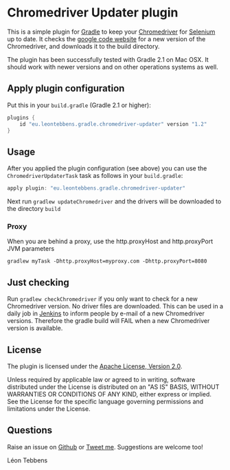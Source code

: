 Chromedriver Updater plugin
===========================

This is a simple plugin for [Gradle](http://www.gradle.org/) to keep your [Chromedriver](https://sites.google.com/a/chromium.org/chromedriver/) for [Selenium](http://seleniumhq.org) up to date.
It checks the [google code website](http://chromedriver.storage.googleapis.com/index.html) for a new version of the Chromedriver, and downloads it to the build directory.

The plugin has been successfully tested with Gradle 2.1 on Mac OSX.
It should work with newer versions and on other operations systems as well.


Apply plugin configuration
--------------------------

Put this in your `build.gradle` (Gradle 2.1 or higher):

```groovy
plugins {
    id "eu.leontebbens.gradle.chromedriver-updater" version "1.2"
}
```


Usage
-----

After you applied the plugin configuration (see above) you can use the `ChromedriverUpdaterTask` task as follows in your `build.gradle`:

```groovy
apply plugin: "eu.leontebbens.gradle.chromedriver-updater"
```

Next run `gradlew updateChromedriver` and the drivers will be downloaded to the directory `build`


### Proxy
When you are behind a proxy, use the http.proxyHost and http.proxyPort JVM parameters
```
gradlew myTask -Dhttp.proxyHost=myproxy.com -Dhttp.proxyPort=8080
```


Just checking
-------------

Run `gradlew checkChromedriver` if you only want to check for a new Chromedriver version. No driver files are downloaded.
This can be used in a daily job in [Jenkins](http://jenkins-ci.org) to inform people by e-mail of a new Chromedriver versions.
Therefore the gradle build will FAIL when a new Chromedriver version is available.


License
-------

The plugin is licensed under the
[Apache License, Version 2.0](http://www.apache.org/licenses/LICENSE-2.0).

Unless required by applicable law or agreed to in writing, software
distributed under the License is distributed on an "AS IS" BASIS,
WITHOUT WARRANTIES OR CONDITIONS OF ANY KIND, either express or implied.
See the License for the specific language governing permissions and
limitations under the License.


Questions
---------
Raise an issue on [Github](Gitbub.com/leontebbens) or [Tweet me](twitter.com/leontebbens).
Suggestions are welcome too!

Léon Tebbens

